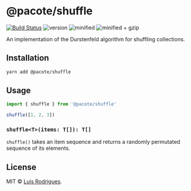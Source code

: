 # @pacote/shuffle

[![Build Status](https://travis-ci.org/PacoteJS/pacote.svg?branch=master)](https://travis-ci.org/PacoteJS/pacote)
![version](https://badgen.net/npm/v/@pacote/shuffle)
![minified](https://badgen.net/bundlephobia/min/@pacote/shuffle)
![minified + gzip](https://badgen.net/bundlephobia/minzip/@pacote/shuffle)

An implementation of the Durstenfeld algorithm for shuffling collections.

## Installation

```bash
yarn add @pacote/shuffle
```

## Usage

```typescript
import { shuffle } from '@pacote/shuffle'

shuffle([1, 2, 3])
```

### `shuffle<T>(items: T[]): T[]`

`shuffle()` takes an item sequence and returns a randomly permutated sequence
of its elements.

## License

MIT © [Luís Rodrigues](https://goblindegook.com).
